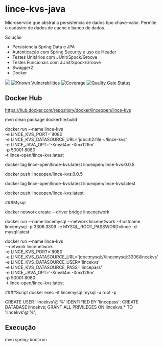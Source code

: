 # lince-kvs-java
Microservice que abstrai a persistencia de dados tipo chave-valor. 
Permite o cadastro de dados de cache e banco de dados.

Solução

* Persistencia Spring Data e JPA
* Autenticação com Spring Security e uso de Header
* Testes Unitários com JUnit/Spock/Groove
* Testes Funcionais com JUnit/Spock/Groove
* Swagger2
* Docker

![](https://github.com/lince-open/lince-kvs-java/workflows/Java%20CI/badge.svg)
[![Known Vulnerabilities](https://snyk.io/test/github/lince-open/lince-kvs-java/badge.svg)](https://snyk.io/test/github/pedrozatta/lince-kvs-java)
[![Coverage](https://sonarcloud.io/api/project_badges/measure?project=lince-open_lince-kvs-java&metric=coverage)](https://sonarcloud.io/dashboard?id=lince-open_lince-kvs-java)
[![Quality Gate Status](https://sonarcloud.io/api/project_badges/measure?project=lince-open_lince-kvs-java&metric=alert_status)](https://sonarcloud.io/dashboard?id=lince-open_lince-kvs-java)


## Docker Hub

https://hub.docker.com/repository/docker/linceopen/lince-kvs

mvn clean package dockerfile:build

docker run --name lince-kvs \
-e LINCE_KVS_PORT='8080' \
-e LINCE_KVS_DATASOURCE_URL='jdbc:h2:file:~/lince-kvs' \
-e LINCE_JAVA_OPT='-Xms64m -Xmx128m' \
-p 50001:8080 \
-t lince-open/lince-kvs:latest


docker tag lince-open/lince-kvs:latest linceopen/lince-kvs:0.0.5

docker push linceopen/lince-kvs:0.0.5


docker tag lince-open/lince-kvs:latest linceopen/lince-kvs:latest

docker push linceopen/lince-kvs:latest

###Mysql

docker network create --driver bridge lincenetwork
 
docker run --name lincemysql --network lincenetwork --hostname lincemysql -p 3306:3306 -e MYSQL_ROOT_PASSWORD=lince -d mysql:latest

docker run --name lince-kvs \
--network lincenetwork \
-e LINCE_KVS_PORT='8080' \
-e LINCE_KVS_DATASOURCE_URL='jdbc:mysql://lincemysql:3306/lincekvs' \
-e LINCE_KVS_DATASOURCE_USER='lincekvs' \
-e LINCE_KVS_DATASOURCE_PASS='lincepass' \
-e LINCE_JAVA_OPT='-Xms64m -Xmx128m' \
-p 50001:8080 \
-t lince-open/lince-kvs:latest


####Script
docker exec -it lincemysql mysql -u root -p
 
CREATE USER 'lincekvs'@'%' IDENTIFIED BY 'lincepass';
CREATE DATABASE lincekvs;
GRANT ALL PRIVILEGES ON lincekvs.* TO 'lincekvs'@'%';

## Execução
mvn spring-boot:run

